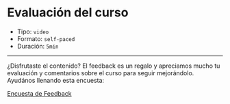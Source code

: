 # Evaluación del curso
* Tipo: `video`
* Formato: `self-paced`
* Duración: `5min`

***

¿Disfrutaste el contenido? El feedback es un regalo y apreciamos mucho
tu evaluación y comentarios sobre el curso para seguir mejorándolo. Ayudános
llenando esta encuesta:

[Encuesta de Feedback](https://laboratoria.typeform.com/to/RcW5R6?empresa=afphabitat&curso=online&mes=nov&grupo=1&sede=lima&uid=xxxxx&email=xxxxx&name=xxxxx&cohortid=xxxxx&courseid=xxxxx&unitid=xxxxx&partid=xxxxx&fname=xxxxx)
